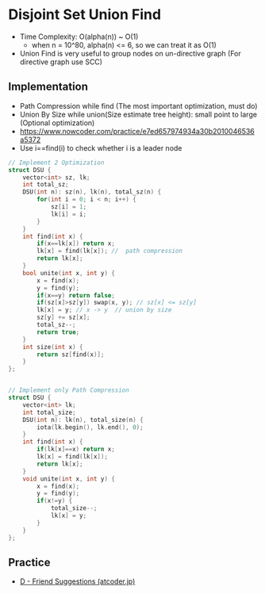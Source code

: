 # Disjoint Set Union Find
* Time Complexity: O(alpha(n)) ~ O(1)
    + when n = 10^80, alpha(n) <= 6, so we can treat it as O(1)
* Union Find is very useful to group nodes on un-directive graph (For directive graph use SCC)

## Implementation
* Path Compression while find (The most important optimization, must do)
* Union By Size while union(Size estimate tree height): small point to large (Optional optimization)
* https://www.nowcoder.com/practice/e7ed657974934a30b2010046536a5372
* Use i==find(i) to check whether i is a leader node 
```cpp
// Implement 2 Optimization
struct DSU {
    vector<int> sz, lk;
    int total_sz;
    DSU(int n): sz(n), lk(n), total_sz(n) {
        for(int i = 0; i < n; i++) {
            sz[i] = 1;
            lk[i] = i;
        }
    }
    int find(int x) {
        if(x==lk[x]) return x;
        lk[x] = find(lk[x]); //  path compression
        return lk[x];
    }
    bool unite(int x, int y) {
        x = find(x);
        y = find(y);
        if(x==y) return false;
        if(sz[x]>sz[y]) swap(x, y); // sz[x] <= sz[y]
        lk[x] = y; // x -> y  // union by size
        sz[y] += sz[x];
        total_sz--;
        return true;
    }
    int size(int x) {
        return sz[find(x)];
    }
};


// Implement only Path Compression
struct DSU {
    vector<int> lk;
    int total_size;
    DSU(int n): lk(n), total_size(n) {
        iota(lk.begin(), lk.end(), 0);
    }
    int find(int x) {
        if(lk[x]==x) return x;
        lk[x] = find(lk[x]);
        return lk[x];
    }
    void unite(int x, int y) {
        x = find(x);
        y = find(y);
        if(x!=y) {
            total_size--;
            lk[x] = y;
        }
    }
};
```

## Practice
- [D - Friend Suggestions (atcoder.jp)](https://atcoder.jp/contests/abc157/tasks/abc157_d)
